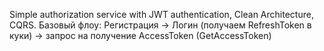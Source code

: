 Simple authorization service with JWT authentication, Clean Architecture, CQRS.
Базовый флоу: Регистрация -> Логин (получаем RefreshToken в куки) -> запрос на получение AccessToken (GetAccessToken)